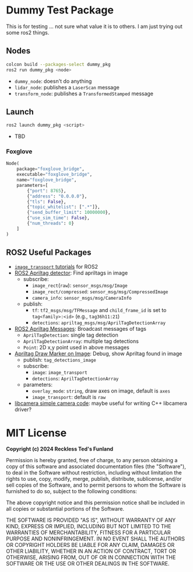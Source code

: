 # Dummy Test Package

This is for testing ... not sure what value it is to others. I am just trying out
some ros2 things.

## Nodes

```bash
colcon build --packages-select dummy_pkg
ros2 run dummy_pkg <node>
```

- `dummy_node`: doesn't do anything
- `lidar_node`: publishes a `LaserScan` message
- `transform_node`: publishes a `TransformedStamped` message

## Launch

```bash
ros2 launch dummy_pkg <script>
```

- TBD


### Foxglove

```python
Node(
    package="foxglove_bridge",
    executable="foxglove_bridge",
    name="foxglove_bridge",
    parameters=[
        {"port": 8765},
        {"address": "0.0.0.0"},
        {"tls": False},
        {"topic_whitelist": [".*"]},
        {"send_buffer_limit": 10000000},
        {"use_sim_time": False},
        {"num_threads": 0}
    ]
)
```

## ROS2 Useful Packages

- [`image_transport` tutorials](https://github.com/ros-perception/image_transport_tutorials/tree/main) for ROS2
- [ROS2 Apriltag detector](https://github.com/christianrauch/apriltag_ros/tree/master): Find apriltags in image
  - subscribe:
    - `image_rect`(`raw`): `sensor_msgs/msg/Image`
    - `image_rect/compressed`: `sensor_msg/msg/CompressedImage`
    - `camera_info`: `sensor_msgs/msg/CameraInfo`
  - publish:
    - `tf`: `tf2_msgs/msg/TFMessage` and `child_frame_id` is set to `tag<family>:<id>` (e.g., `tag36h11:21`)
    - `detections`: `apriltag_msgs/msg/AprilTagDetectionArray`
- [ROS2 Apriltag Messages](https://github.com/christianrauch/apriltag_msgs/tree/master): Broadcast messages of tags
  - `AprilTagDetection`: single tag detection
  - `AprilTagDetectionArray`: multiple tag detections
  - `Point`: 2D x,y point used in above messages
- [Apriltag Draw Marker on Image](https://github.com/christianrauch/apriltag_viz/tree/master): Debug, show Apriltag found in image
  - publish: `tag_detections_image`
  - subscribe:
    - `image`: `image_transport`
    - `detections`: `AprilTagDetectionArray`
  - parameters:
    - `overlay_mode`: `string`, draw axes on image, default is `axes`
    - `image_transport`: default is `raw`
- [libcamera simple camera code](https://github.com/christianrauch/simple-cam/tree/master): maybe useful for writing C++ libcamera driver?

# MIT License

**Copyright (c) 2024 Reckless Ted's Funland**

Permission is hereby granted, free of charge, to any person obtaining a copy
of this software and associated documentation files (the "Software"), to deal
in the Software without restriction, including without limitation the rights
to use, copy, modify, merge, publish, distribute, sublicense, and/or sell
copies of the Software, and to permit persons to whom the Software is
furnished to do so, subject to the following conditions:

The above copyright notice and this permission notice shall be included in
all copies or substantial portions of the Software.

THE SOFTWARE IS PROVIDED "AS IS", WITHOUT WARRANTY OF ANY KIND, EXPRESS OR
IMPLIED, INCLUDING BUT NOT LIMITED TO THE WARRANTIES OF MERCHANTABILITY,
FITNESS FOR A PARTICULAR PURPOSE AND NONINFRINGEMENT. IN NO EVENT SHALL
THE AUTHORS OR COPYRIGHT HOLDERS BE LIABLE FOR ANY CLAIM, DAMAGES OR OTHER
LIABILITY, WHETHER IN AN ACTION OF CONTRACT, TORT OR OTHERWISE, ARISING FROM,
OUT OF OR IN CONNECTION WITH THE SOFTWARE OR THE USE OR OTHER DEALINGS IN
THE SOFTWARE.
